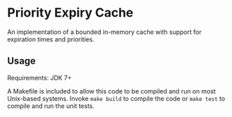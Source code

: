 Priority Expiry Cache
=====================

An implementation of a bounded in-memory cache with support for expiration times
and priorities.

Usage
-----

Requirements: JDK 7+

A Makefile is included to allow this code to be compiled and run on most
Unix-based systems. Invoke `make build` to compile the code or `make test` to
compile and run the unit tests.

